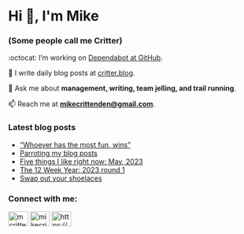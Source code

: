 # Hi 👋, I'm Mike
### (Some people call me Critter)

:octocat: I’m working on [Dependabot at GitHub](https://github.com/features/security).

📝 I write daily blog posts at [critter.blog](https://critter.blog).

💬 Ask me about **management, writing, team jelling, and trail running**.

📫 Reach me at **mikecrittenden@gmail.com**.

### Latest blog posts
<!-- BLOG-POST-LIST:START -->
- [“Whoever has the most fun, wins”](https://critter.blog/2023/05/04/whoever-has-the-most-fun-wins/)
- [Parroting my blog posts](https://critter.blog/2023/05/03/parroting-my-blog-posts/)
- [Five things I like right now: May, 2023](https://critter.blog/2023/05/02/five-things-i-like-right-now-may-2023/)
- [The 12 Week Year: 2023 round 1](https://critter.blog/2023/05/01/the-12-week-year-2023-round-1/)
- [Swap out your shoelaces](https://critter.blog/2023/04/28/swap-out-your-shoelaces/)
<!-- BLOG-POST-LIST:END -->

<h3 align="left">Connect with me:</h3>
<p align="left">
<a href="https://twitter.com/mcrittenden" target="blank"><img align="center" src="https://raw.githubusercontent.com/rahuldkjain/github-profile-readme-generator/master/src/images/icons/Social/twitter.svg" alt="mcrittenden" height="30" width="40" /></a>
<a href="https://linkedin.com/in/mikecrittenden" target="blank"><img align="center" src="https://raw.githubusercontent.com/rahuldkjain/github-profile-readme-generator/master/src/images/icons/Social/linked-in-alt.svg" alt="mikecrittenden" height="30" width="40" /></a>
<a href="https://critter.blog/feed/" target="blank"><img align="center" src="https://raw.githubusercontent.com/rahuldkjain/github-profile-readme-generator/master/src/images/icons/Social/rss.svg" alt="https://critter.blog/feed/" height="30" width="40" /></a>
</p>

